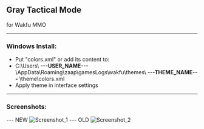 ## Gray Tactical Mode

for Wakfu MMO
___
### Windows Install:
- Put "colors.xml" or add its content to:
- C:\Users\ **---USER_NAME---** \AppData\Roaming\zaap\gamesLogs\wakfu\themes\ **---THEME_NAME---** \theme\colors.xml
- Apply theme in interface settings
___
### Screenshots:
--- NEW
![Screenshot_1](https://github.com/ForbiddenMagic/wakfu_theme_colors-Gray_Tactical_Mode/assets/29806538/3aba06cf-3c05-4c74-a682-ccd4c6fbe2e5)
--- OLD
![Screenshot_2](https://github.com/ForbiddenMagic/wakfu_theme_colors-Gray_Tactical_Mode/assets/29806538/092bf454-722a-4732-adba-e1bd57628e7e)
